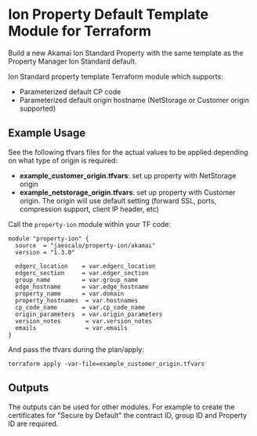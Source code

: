 # Ion Property Default Template Module for Terraform
Build a new Akamai Ion Standard Property with the same template as the Property Manager Ion Standard default. 

Ion Standard property template Terraform module which supports:
* Parameterized default CP code
* Parameterized default origin hostname (NetStorage or Customer origin supported)

## Example Usage
See the following tfvars files for the actual values to be applied depending on what type of origin is required:
* **example_customer_origin.tfvars**: set up property with NetStorage origin
* **example_netstorage_origin.tfvars**: set up property with Customer origin. The origin will use default setting (forward SSL, ports, compression support, client IP header, etc)

Call the `property-ion` module within your TF code:

```
module "property-ion" {
  source  = "jaescalo/property-ion/akamai"
  version = "1.3.0"

  edgerc_location    = var.edgerc_location
  edgerc_section     = var.edger_section
  group_name         = var.group_name
  edge_hostname      = var.edge_hostname
  property_name      = var.domain
  property_hostnames  = var.hostnames 
  cp_code_name       = var.cp_code_name
  origin_parameters  = var.origin_parameters
  version_notes       = var.version_notes
  emails              = var.emails
}
```

And pass the tfvars during the plan/apply:

`terraform apply -var-file=example_customer_origin.tfvars`

## Outputs
The outputs can be used for other modules. For example to create the certificates for "Secure by Default" the contract ID, group ID and Property ID are required.